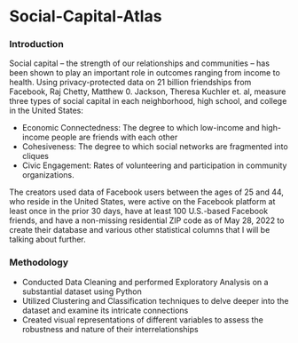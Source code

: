 # Social-Capital-Atlas

### Introduction

Social capital – the strength of our relationships and communities – has been shown to play an important role in outcomes ranging from income to health. Using privacy-protected data on 21 billion friendships from Facebook, Raj Chetty, Matthew 0. Jackson, Theresa Kuchler et. al, measure three types of social capital in each neighborhood, high school, and college in the United States:

- Economic Connectedness: The degree to which low-income and high-income people are friends with each other
- Cohesiveness: The degree to which social networks are fragmented into cliques
- Civic Engagement: Rates of volunteering and participation in community organizations.

The creators used data of Facebook users between the ages of 25 and 44, who reside in the United States, were active on the Facebook platform at least once in the prior 30 days, have at least 100 U.S.-based Facebook friends, and have a non-missing residential ZIP code as of May 28, 2022 to create their database and various other statistical columns that I will be talking about further. 


### Methodology

- Conducted Data Cleaning and performed Exploratory Analysis on a substantial dataset using Python
- Utilized Clustering and Classification techniques to delve deeper into the dataset and examine its intricate connections
- Created visual representations of different variables to assess the robustness and nature of their interrelationships
